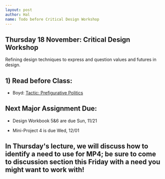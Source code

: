 ```yaml
---
layout: post
author: Hal
name: Todo before Critical Design Workshop
---
```

## Thursday 18 November: Critical Design Workshop

Refining design techniques to express and question values and futures in design.

## 1) Read before Class:

-   Boyd: [Tactic: Prefigurative Politics](https://www.beautifultrouble.org/toolbox/#/tool/prefigurative-politics/)

## Next Major Assignment Due:

-   Design Workbook 5&6 are due Sun, 11/21

-   Mini-Project 4 is due Wed, 12/01

## In Thursday's lecture, we will discuss how to identify a need to use for MP4; be sure to come to discussion section this Friday with a need you might want to work with!
